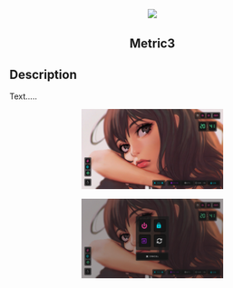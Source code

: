 <p align="center">
  <img src="Images/eww.gif"  width="250">
</p>


<h2 align="center"> Metric3 </h2>


## Description 

Text.....

<p align="center">
  <img src="Images/eww_01.png"  width="250">
</p>


<p align="center">
  <img src="Images/eww_02.png"  width="250">
</p>
